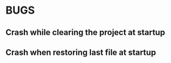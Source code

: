 # BUGS

## Crash while clearing the project at startup


## Crash when restoring last file at startup


